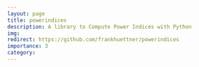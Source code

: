 ```yaml
---
layout: page
title: powerindices
description: A library to Compute Power Indices with Python
img: 
redirect: https://github.com/frankhuettner/powerindices
importance: 3
category: 
---
```



